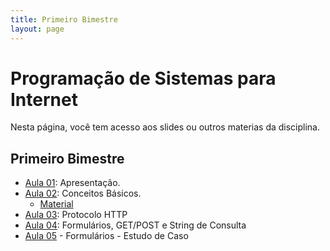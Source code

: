 ```yaml
---
title: Primeiro Bimestre
layout: page
---
```


# Programação de Sistemas para Internet

Nesta página, você tem acesso aos slides ou outros materias da disciplina.

## Primeiro Bimestre

- [Aula 01](../slides/00_apresentacao/00_apresentacao.pdf): Apresentação.  
- [Aula 02](../slides/01_internet/01_internet.pdf): Conceitos Básicos.
  - [Material](../materials/conceitos-basicos.md)
- [Aula 03](../slides/02_protocolo_http/02_protocolo.pdf): Protocolo HTTP
- [Aula 04](../slides/03_protocolo_http/03_procoloco.pdf): Formulários, GET/POST e String de Consulta
- [Aula 05](../slides/04_forms/04_forms.pdf) - Formulários - Estudo de Caso